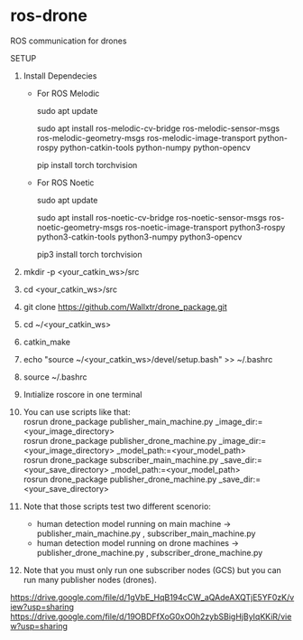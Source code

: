 # ros-drone
ROS communication for drones

SETUP
1. Install Dependecies
   - For ROS Melodic
   
        sudo apt update 
     
        sudo apt install ros-melodic-cv-bridge ros-melodic-sensor-msgs ros-melodic-geometry-msgs ros-melodic-image-transport python-rospy python-catkin-tools python-numpy python-opencv
     
        pip install torch torchvision
     
   - For ROS Noetic
   
        sudo apt update 
     
        sudo apt install ros-noetic-cv-bridge ros-noetic-sensor-msgs ros-noetic-geometry-msgs ros-noetic-image-transport python3-rospy python3-catkin-tools python3-numpy python3-opencv
     
        pip3 install torch torchvision

3.  mkdir -p <your_catkin_ws>/src
   
4.  cd <your_catkin_ws>/src
   
5.  git clone https://github.com/Wallxtr/drone_package.git
      
6.  cd ~/<your_catkin_ws>

7.  catkin_make
   
8.  echo "source ~/<your_catkin_ws>/devel/setup.bash" >> ~/.bashrc
   
9.  source ~/.bashrc
   
10.  Inıtialize roscore in one terminal
   
11.  You can use scripts like that: \
           rosrun drone_package publisher_main_machine.py  _image_dir:=<your_image_directory> \
           rosrun drone_package publisher_drone_machine.py _image_dir:=<your_image_directory> _model_path:=<your_model_path> \
           rosrun drone_package subscriber_main_machine.py _save_dir:=<your_save_directory> _model_path:=<your_model_path> \
           rosrun drone_package publisher_drone_machine.py _save_dir:=<your_save_directory>
   
12. Note that those scripts test two different scenorio:
       - human detection model running on main machine -> publisher_main_machine.py , subscriber_main_machine.py
       - human detection model running on drone machines -> publisher_drone_machine.py , subscriber_drone_machine.py

13.  Note that you must only run one subscriber nodes (GCS) but you can run many publisher nodes (drones).

https://drive.google.com/file/d/1gVbE_HqB194cCW_aQAdeAXQTjE5YF0zK/view?usp=sharing 
https://drive.google.com/file/d/19OBDFfXoG0xO0h2zybSBigHjByIqKKiR/view?usp=sharing 

   
